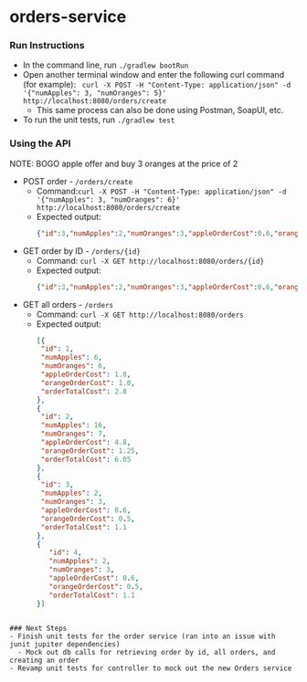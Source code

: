 # orders-service
### Run Instructions
- In the command line, run `./gradlew bootRun`
- Open another terminal window and enter the following curl command (for example): 
  ` curl -X POST -H "Content-Type: application/json" -d '{"numApples": 3, "numOranges": 5}' http://localhost:8080/orders/create`
  - This same process can also be done using Postman, SoapUI, etc.
- To run the unit tests, run `./gradlew test`

### Using the API
NOTE: BOGO apple offer and buy 3 oranges at the price of 2
- POST order - `/orders/create`
  - Command:`curl -X POST -H "Content-Type: application/json" -d '{"numApples": 3, "numOranges": 6}' http://localhost:8080/orders/create`
  - Expected output:
    ```json
    {"id":3,"numApples":2,"numOranges":3,"appleOrderCost":0.6,"orangeOrderCost":0.5,"orderTotalCost":1.1}
    ```
- GET order by ID - `/orders/{id}`
  - Command: `curl -X GET http://localhost:8080/orders/{id}`
  - Expected output:
    ```json
    {"id":3,"numApples":2,"numOranges":3,"appleOrderCost":0.6,"orangeOrderCost":0.5,"orderTotalCost":1.1}
    ```
- GET all orders - `/orders`
  - Command: `curl -X GET http://localhost:8080/orders`
  - Expected output:
    ```json
    [{
     "id": 1,
     "numApples": 6,
     "numOranges": 6,
     "appleOrderCost": 1.8,
     "orangeOrderCost": 1.0,
     "orderTotalCost": 2.8
    },
    {
     "id": 2,
     "numApples": 16,
     "numOranges": 7,
     "appleOrderCost": 4.8,
     "orangeOrderCost": 1.25,
     "orderTotalCost": 6.05
    },
    {
     "id": 3,
     "numApples": 2,
     "numOranges": 3,
     "appleOrderCost": 0.6,
     "orangeOrderCost": 0.5,
     "orderTotalCost": 1.1
    },
    {
       "id": 4,
       "numApples": 2,
       "numOranges": 3,
       "appleOrderCost": 0.6,
       "orangeOrderCost": 0.5,
       "orderTotalCost": 1.1
    }]
 ```

### Next Steps
- Finish unit tests for the order service (ran into an issue with junit jupiter dependencies)
   - Mock out db calls for retrieving order by id, all orders, and creating an order
- Revamp unit tests for controller to mock out the new Orders service